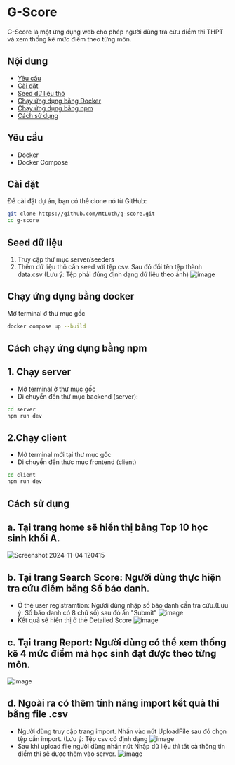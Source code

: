 # G-Score

G-Score là một ứng dụng web cho phép người dùng tra cứu điểm thi THPT và xem thống kê mức điểm theo từng môn.

## Nội dung

- [Yêu cầu](#yêu-cầu)
- [Cài đặt](#cài-đặt)
- [Seed dữ liệu thô](#Seed-dữ-liệu)
- [Chạy ứng dụng bằng Docker](#chạy-ứng-dụng-bằng-docker)
- [Chạy ứng dụng bằng npm](#chạy-ứng-dụng-bằng-npm)
- [Cách sử dụng](#cách-sử-dụng)
## Yêu cầu

- Docker
- Docker Compose

## Cài đặt

Để cài đặt dự án, bạn có thể clone nó từ GitHub:

```bash
git clone https://github.com/MtLuth/g-score.git
cd g-score
```
## Seed dữ liệu
1. Truy cập thư mục server/seeders
2. Thêm dữ liệu thô cần seed với tệp csv. Sau đó đổi tên tệp thành data.csv (Lưu ý: Tệp phải đúng định dạng dữ liệu theo ảnh)
![image](https://github.com/user-attachments/assets/6c563d8e-a06f-4c1b-85f4-5e3f597d75e3)



## Chạy ứng dụng bằng docker
Mở terminal ở thư mục gốc
```bash
docker compose up --build
```

## Cách chạy ứng dụng bằng npm
## 1. Chạy server
- Mở terminal ở thư mục gốc
- Di chuyển đến thư mục backend (server):

 ```bash
 cd server
npm run dev
```

## 2.Chạy client
- Mở terminal mới tại thư mục gốc
- Di chuyển đến thưc mục frontend (client)

```bash
cd client
npm run dev
```
## Cách sử dụng
## a. Tại trang home sẽ hiển thị bảng Top 10 học sinh khối A.
![Screenshot 2024-11-04 120415](https://github.com/user-attachments/assets/d15fdb10-8c52-42da-824b-7c59a14432be)

## b. Tại trang Search Score: Người dùng thực hiện tra cứu điểm bằng Số báo danh.
- Ở thẻ user registramtion: Người dùng nhập số báo danh cần tra cứu.(Lưu ý: Số báo danh có 8 chữ số) sau đó ấn "Submit"
  ![image](https://github.com/user-attachments/assets/316815b5-9d4e-4fcb-8552-f078f57ec85b)
- Kết quả sẽ hiển thị ở thẻ Detailed Score
  ![image](https://github.com/user-attachments/assets/1bf5eecd-bff4-4ab9-9afa-2b00ec247088)

## c. Tại trang Report: Người dùng có thể xem thống kê 4 mức điểm mà học sinh đạt được theo từng môn.
![image](https://github.com/user-attachments/assets/0f6bb0b3-2892-41bc-9a06-ed38036e8e57)

## d. Ngoài ra có thêm tính năng import kết quả thi bằng file .csv
- Người dùng truy cập trang import. Nhấn vào nút UploadFile sau đó chọn tệp cần import. (Lưu ý: Tệp csv có định dạng ![image](https://github.com/user-attachments/assets/7249fce1-9150-4aad-8135-9c089f2f23ab)
- Sau khi upload file người dùng nhấn nút Nhập dữ liệu thì tất cả thông tin điểm thi sẽ được thêm vào server.
  ![image](https://github.com/user-attachments/assets/2663b54f-4b7d-4942-9d21-bbdd3f6daa68)



